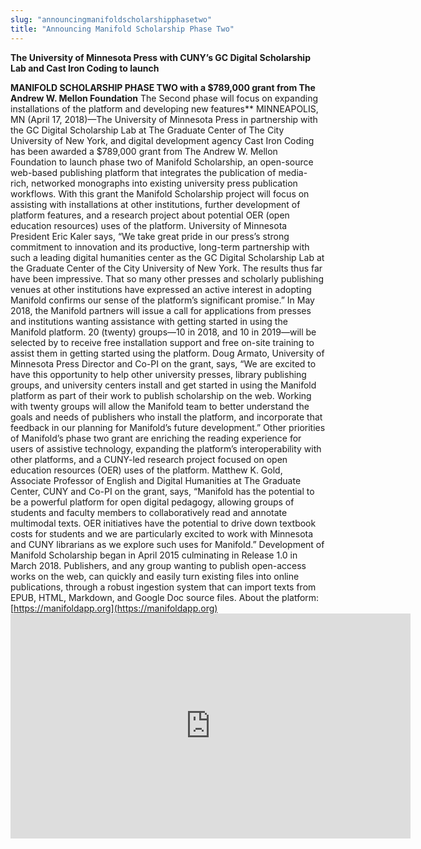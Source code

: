 ```yaml
---
slug: "announcingmanifoldscholarshipphasetwo"
title: "Announcing Manifold Scholarship Phase Two"
---
```


**The University of Minnesota Press with CUNY’s GC Digital Scholarship Lab and Cast Iron Coding to launch**

<!--truncate-->

**MANIFOLD SCHOLARSHIP PHASE TWO with a $789,000 grant from The Andrew W. Mellon Foundation**
The Second phase will focus on expanding installations of the platform and developing new features** MINNEAPOLIS, MN (April 17, 2018)—The University of Minnesota Press in partnership with the GC Digital Scholarship Lab at The Graduate Center of The City University of New York, and digital development agency Cast Iron Coding has been awarded a $789,000 grant from The Andrew W. Mellon Foundation to launch phase two of Manifold Scholarship, an open-source web-based publishing platform that integrates the publication of media-rich, networked monographs into existing university press publication workflows. With this grant the Manifold Scholarship project will focus on assisting with installations at other institutions, further development of platform features, and a research project about potential OER (open education resources) uses of the platform. University of Minnesota President Eric Kaler says, “We take great pride in our press’s strong commitment to innovation and its productive, long-term partnership with such a leading digital humanities center as the GC Digital Scholarship Lab at the Graduate Center of the City University of New York. The results thus far have been impressive. That so many other presses and scholarly publishing venues at other institutions have expressed an active interest in adopting Manifold confirms our sense of the platform’s significant promise.” In May 2018, the Manifold partners will issue a call for applications from presses and institutions wanting assistance with getting started in using the Manifold platform. 20 (twenty) groups—10 in 2018, and 10 in 2019—will be selected by to receive free installation support and free on-site training to assist them in getting started using the platform. Doug Armato, University of Minnesota Press Director and Co-PI on the grant, says, “We are excited to have this opportunity to help other university presses, library publishing groups, and university centers install and get started in using the Manifold platform as part of their work to publish scholarship on the web. Working with twenty groups will allow the Manifold team to better understand the goals and needs of publishers who install the platform, and incorporate that feedback in our planning for Manifold’s future development.” Other priorities of Manifold’s phase two grant are enriching the reading experience for users of assistive technology, expanding the platform’s interoperability with other platforms, and a CUNY-led research project focused on open education resources (OER) uses of the platform. Matthew K. Gold, Associate Professor of English and Digital Humanities at The Graduate Center, CUNY and Co-PI on the grant, says, “Manifold has the potential to be a powerful platform for open digital pedagogy, allowing groups of students and faculty members to collaboratively read and annotate multimodal texts. OER initiatives have the potential to drive down textbook costs for students and we are particularly excited to work with Minnesota and CUNY librarians as we explore such uses for Manifold.” Development of Manifold Scholarship began in April 2015 culminating in Release 1.0 in March 2018. Publishers, and any group wanting to publish open-access works on the web, can quickly and easily turn existing files into online publications, through a robust ingestion system that can import texts from EPUB, HTML, Markdown, and Google Doc source files. About the platform: [https://manifoldapp.org](https://manifoldapp.org)<iframe src="https://player.vimeo.com/video/249096229?title=0&amp;byline=0&amp;portrait=0" width="640" height="360" frameborder="0" allowfullscreen="allowfullscreen"></iframe>


